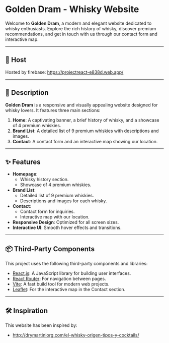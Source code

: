 # Golden Dram - Whisky Website

Welcome to **Golden Dram**, a modern and elegant website dedicated to whisky enthusiasts. Explore the rich history of whisky, discover premium recommendations, and get in touch with us through our contact form and interactive map.

---

## 🛜 Host

Hosted by firebase: https://projectreact-e838d.web.app/

---

## 🎯 Description

**Golden Dram** is a responsive and visually appealing website designed for whisky lovers. It features three main sections:
1. **Home**: A captivating banner, a brief history of whisky, and a showcase of 4 premium whiskies.
2. **Brand List**: A detailed list of 9 premium whiskies with descriptions and images.
3. **Contact**: A contact form and an interactive map showing our location.

---

## ✨ Features

- **Homepage**:
  - Whisky history section.
  - Showcase of 4 premium whiskies.
- **Brand List**:
  - Detailed list of 9 premium whiskies.
  - Descriptions and images for each whisky.
- **Contact**:
  - Contact form for inquiries.
  - Interactive map with our location.
- **Responsive Design**: Optimized for all screen sizes.
- **Interactive UI**: Smooth hover effects and transitions.

---

## 📦 Third-Party Components

This project uses the following third-party components and libraries:
- [React.js](https://reactjs.org/): A JavaScript library for building user interfaces.
- [React Router](https://reactrouter.com/): For navigation between pages.
- [Vite](https://vitejs.dev/): A fast build tool for modern web projects.
- [Leaflet](https://leafletjs.com/): For the interactive map in the Contact section.

---

## 🛠️ Inspiration

This website has been inspired by:

- http://drymartiniorg.com/el-whisky-origen-tipos-y-cocktails/